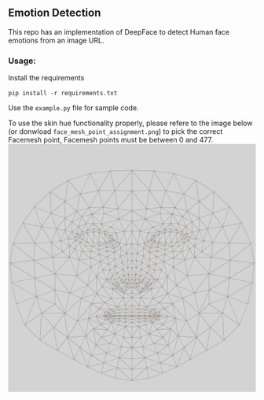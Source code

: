 ## **Emotion Detection**
This repo has an implementation of DeepFace to detect Human face emotions from an image URL.

### **Usage**:
Install the requirements

```shell
pip install -r requirements.txt
```

Use the ```example.py``` file for sample code.


To use the skin hue functionality properly, please refere to the image below (or donwload ```face_mesh_point_assignment.png```) to pick the correct Facemesh point, Facemesh points must be between 0 and 477.
![Alt text](face_mesh_point_assignment.png)
